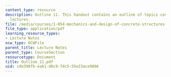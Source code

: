 ```yaml
---
content_type: resource
description: Outline 11. This handout contains an outline of topics covered in course
  lectures.
file: /media/courses/1-054-mechanics-and-design-of-concrete-structures-spring-2004/cde398fbea61d6c97dc555e23ace9866_Outline_11.pdf
file_type: application/pdf
learning_resource_types:
- Lecture Notes
ocw_type: OCWFile
parent_title: Lecture Notes
parent_type: CourseSection
resourcetype: Document
title: Outline_11.pdf
uid: cde398fb-ea61-d6c9-7dc5-55e23ace9866
---
```

